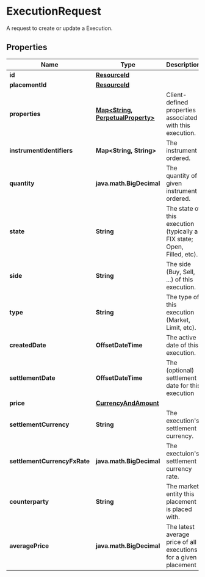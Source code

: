 

# ExecutionRequest

A request to create or update a Execution.

## Properties

Name | Type | Description | Notes
------------ | ------------- | ------------- | -------------
**id** | [**ResourceId**](ResourceId.md) |  | 
**placementId** | [**ResourceId**](ResourceId.md) |  | 
**properties** | [**Map&lt;String, PerpetualProperty&gt;**](PerpetualProperty.md) | Client-defined properties associated with this execution. |  [optional]
**instrumentIdentifiers** | **Map&lt;String, String&gt;** | The instrument ordered. | 
**quantity** | **java.math.BigDecimal** | The quantity of given instrument ordered. | 
**state** | **String** | The state of this execution (typically a FIX state; Open, Filled, etc). | 
**side** | **String** | The side (Buy, Sell, ...) of this execution. | 
**type** | **String** | The type of this execution (Market, Limit, etc). | 
**createdDate** | **OffsetDateTime** | The active date of this execution. | 
**settlementDate** | **OffsetDateTime** | The (optional) settlement date for this execution |  [optional]
**price** | [**CurrencyAndAmount**](CurrencyAndAmount.md) |  | 
**settlementCurrency** | **String** | The execution&#39;s settlement currency. | 
**settlementCurrencyFxRate** | **java.math.BigDecimal** | The exectuion&#39;s settlement currency rate. | 
**counterparty** | **String** | The market entity this placement is placed with. | 
**averagePrice** | **java.math.BigDecimal** | The latest average price of all executions for a given placement |  [optional]



